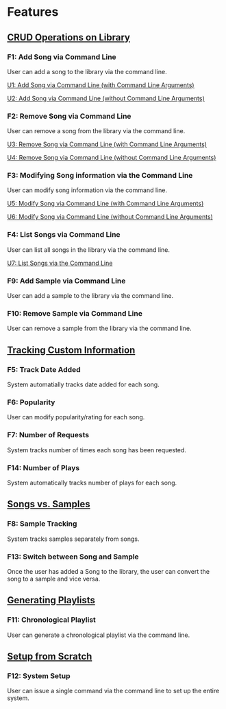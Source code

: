 # Features

## [CRUD Operations on Library](needs/#n1-crud-operations-on-library)

### F1: Add Song via Command Line

User can add a song to the library via the command line.

[U1: Add Song via Command Line (with Command Line Arguments)](use-cases/u1)

[U2: Add Song via Command Line (without Command Line Arguments)](use-cases/u2)

### F2: Remove Song via Command Line

User can remove a song from the library via the command line.

[U3: Remove Song via Command Line (with Command Line Arguments)](use-cases/u3)

[U4: Remove Song via Command Line (without Command Line Arguments)](use-cases/u4)

### F3: Modifying Song information via the Command Line

User can modify song information via the command line.

[U5: Modify Song via Command Line (with Command Line Arguments)](use-cases/u5)

[U6: Modify Song via Command Line (without Command Line Arguments)](use-cases/u6)

### F4: List Songs via Command Line

User can list all songs in the library via the command line.

[U7: List Songs via the Command Line](use-cases/u7)

### F9: Add Sample via Command Line

User can add a sample to the library via the command line.

### F10: Remove Sample via Command Line

User can remove a sample from the library via the command line.

## [Tracking Custom Information](needs/#n2-tracking-custom-information)

### F5: Track Date Added

System automatially tracks date added for each song.

### F6: Popularity

User can modify popularity/rating for each song.

### F7: Number of Requests

System tracks number of times each song has been requested.

### F14: Number of Plays

System automatically tracks number of plays for each song.

## [Songs vs. Samples](needs/#n3-songs-vs-samples)

### F8: Sample Tracking

System tracks samples separately from songs.

### F13: Switch between Song and Sample

Once the user has added a Song to the library, the user can convert the song to a sample and vice versa.

## [Generating Playlists](needs/#n4-generating-playlists)

### F11: Chronological Playlist

User can generate a chronological playlist via the command line.

## [Setup from Scratch](needs/#n5-setup-from-scratch)

### F12: System Setup

User can issue a single command via the command line to set up the entire system.
